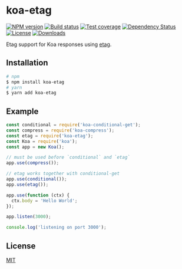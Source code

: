 # koa-etag

[![NPM version][npm-image]][npm-url]
[![Build status][travis-image]][travis-url]
[![Test coverage][coveralls-image]][coveralls-url]
[![Dependency Status][david-image]][david-url]
[![License][license-image]][license-url]
[![Downloads][downloads-image]][downloads-url]

Etag support for Koa responses using [etag](https://github.com/jshttp/etag).

## Installation

```bash
# npm
$ npm install koa-etag
# yarn
$ yarn add koa-etag
```

## Example

```js
const conditional = require('koa-conditional-get');
const compress = require('koa-compress');
const etag = require('koa-etag');
const Koa = require('koa');
const app = new Koa();

// must be used before `conditional` and `etag`
app.use(compress());

// etag works together with conditional-get
app.use(conditional());
app.use(etag());

app.use(function (ctx) {
  ctx.body = 'Hello World';
});

app.listen(3000);

console.log('listening on port 3000');
```

## License

[MIT](LICENSE)

[npm-image]: https://img.shields.io/npm/v/koa-etag.svg?style=flat-square
[npm-url]: https://npmjs.org/package/koa-etag
[github-tag]: http://img.shields.io/github/tag/koajs/etag.svg?style=flat-square
[github-url]: https://github.com/koajs/etag/tags
[travis-image]: https://img.shields.io/travis/koajs/etag.svg?style=flat-square
[travis-url]: https://travis-ci.org/koajs/etag
[coveralls-image]: https://img.shields.io/coveralls/koajs/etag.svg?style=flat-square
[coveralls-url]: https://coveralls.io/r/koajs/etag?branch=master
[david-image]: http://img.shields.io/david/koajs/etag.svg?style=flat-square
[david-url]: https://david-dm.org/koajs/etag
[license-image]: http://img.shields.io/npm/l/koa-etag.svg?style=flat-square
[license-url]: LICENSE
[downloads-image]: http://img.shields.io/npm/dm/koa-etag.svg?style=flat-square
[downloads-url]: https://npmjs.org/package/koa-etag
[gittip-image]: https://img.shields.io/gittip/jonathanong.svg?style=flat-square
[gittip-url]: https://www.gittip.com/jonathanong/
